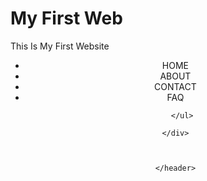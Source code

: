 # My First Web
This Is My First Website
<html>
<head>
<title>Hello There!</title>
<link gref = "web.css" rel = "stylesheet" type = "text/css">
</head> 
<body>
    <header>
        <div class="row">
        <ul class="main-nav">
            <li><a gref=""> HOME </a></li>
            <li><a gref=""> ABOUT </a></li>
            <li><a gref=""> CONTACT </a></li>
            <li><a gref=""> FAQ </a></li>
       
        </ul> 
        
    </div>



    </header>



</body>

</html>